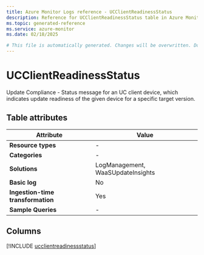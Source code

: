 ```yaml
---
title: Azure Monitor Logs reference - UCClientReadinessStatus
description: Reference for UCClientReadinessStatus table in Azure Monitor Logs.
ms.topic: generated-reference
ms.service: azure-monitor
ms.date: 02/18/2025

# This file is automatically generated. Changes will be overwritten. Do not change this file directly.
---
```


# UCClientReadinessStatus

Update Compliance - Status message for an UC client device, which indicates update readiness of the given device for a specific target version.


## Table attributes

|Attribute|Value|
|---|---|
|**Resource types**|-|
|**Categories**|-|
|**Solutions**| LogManagement, WaaSUpdateInsights|
|**Basic log**|No|
|**Ingestion-time transformation**|Yes|
|**Sample Queries**|-|



## Columns
  
[!INCLUDE [ucclientreadinessstatus](~/reusable-content/ce-skilling/azure/includes/azure-monitor/reference/tables/ucclientreadinessstatus-include.md)]
